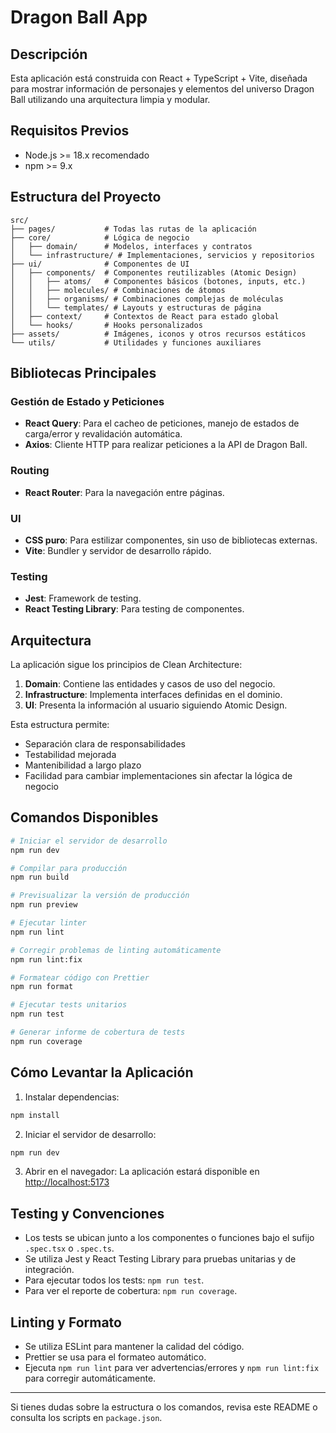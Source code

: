 # Dragon Ball App

## Descripción
Esta aplicación está construida con React + TypeScript + Vite, diseñada para mostrar información de personajes y elementos del universo Dragon Ball utilizando una arquitectura limpia y modular.

## Requisitos Previos
- Node.js >= 18.x recomendado
- npm >= 9.x

## Estructura del Proyecto

```
src/
├── pages/           # Todas las rutas de la aplicación
├── core/            # Lógica de negocio
│   ├── domain/      # Modelos, interfaces y contratos
│   └── infrastructure/ # Implementaciones, servicios y repositorios
├── ui/              # Componentes de UI
│   ├── components/  # Componentes reutilizables (Atomic Design)
│   │   ├── atoms/   # Componentes básicos (botones, inputs, etc.)
│   │   ├── molecules/ # Combinaciones de átomos
│   │   ├── organisms/ # Combinaciones complejas de moléculas
│   │   └── templates/ # Layouts y estructuras de página
│   ├── context/     # Contextos de React para estado global
│   └── hooks/       # Hooks personalizados
├── assets/          # Imágenes, iconos y otros recursos estáticos
└── utils/           # Utilidades y funciones auxiliares
```

## Bibliotecas Principales

### Gestión de Estado y Peticiones
- **React Query**: Para el cacheo de peticiones, manejo de estados de carga/error y revalidación automática.
- **Axios**: Cliente HTTP para realizar peticiones a la API de Dragon Ball.

### Routing
- **React Router**: Para la navegación entre páginas.

### UI
- **CSS puro**: Para estilizar componentes, sin uso de bibliotecas externas.
- **Vite**: Bundler y servidor de desarrollo rápido.

### Testing
- **Jest**: Framework de testing.
- **React Testing Library**: Para testing de componentes.

## Arquitectura

La aplicación sigue los principios de Clean Architecture:

1. **Domain**: Contiene las entidades y casos de uso del negocio.
2. **Infrastructure**: Implementa interfaces definidas en el dominio.
3. **UI**: Presenta la información al usuario siguiendo Atomic Design.

Esta estructura permite:
- Separación clara de responsabilidades
- Testabilidad mejorada
- Mantenibilidad a largo plazo
- Facilidad para cambiar implementaciones sin afectar la lógica de negocio

## Comandos Disponibles

```bash
# Iniciar el servidor de desarrollo
npm run dev

# Compilar para producción
npm run build

# Previsualizar la versión de producción
npm run preview

# Ejecutar linter
npm run lint

# Corregir problemas de linting automáticamente
npm run lint:fix

# Formatear código con Prettier
npm run format

# Ejecutar tests unitarios
npm run test

# Generar informe de cobertura de tests
npm run coverage
```

## Cómo Levantar la Aplicación

1. Instalar dependencias:
```bash
npm install
```

2. Iniciar el servidor de desarrollo:
```bash
npm run dev
```

3. Abrir en el navegador:
La aplicación estará disponible en [http://localhost:5173](http://localhost:5173)

## Testing y Convenciones
- Los tests se ubican junto a los componentes o funciones bajo el sufijo `.spec.tsx` o `.spec.ts`.
- Se utiliza Jest y React Testing Library para pruebas unitarias y de integración.
- Para ejecutar todos los tests: `npm run test`.
- Para ver el reporte de cobertura: `npm run coverage`.

## Linting y Formato
- Se utiliza ESLint para mantener la calidad del código.
- Prettier se usa para el formateo automático.
- Ejecuta `npm run lint` para ver advertencias/errores y `npm run lint:fix` para corregir automáticamente.

---

Si tienes dudas sobre la estructura o los comandos, revisa este README o consulta los scripts en `package.json`.
